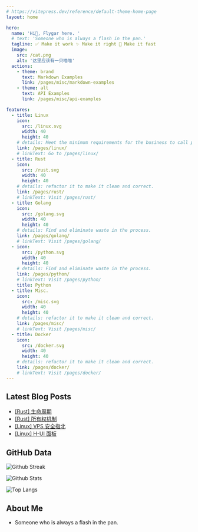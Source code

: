 ```yaml
---
# https://vitepress.dev/reference/default-theme-home-page
layout: home

hero:
  name: 'Hi👋, Flygar here. '
  # text: 'Someone who is always a flash in the pan.'
  tagline: ✅ Make it work ✨ Make it right 🚀 Make it fast
  image:
    src: /cat.png
    alt: '这里应该有一只喵喵'
  actions:
    - theme: brand
      text: Markdown Examples
      link: /pages/misc/markdown-examples
    - theme: alt
      text: API Examples
      link: /pages/misc/api-examples

features:
  - title: Linux
    icon:
      src: /linux.svg
      width: 40
      height: 40
    # details: Meet the minimum requirements for the business to call project a success.
    link: /pages/linux/
    # linkText: Go to /pages/linux/
  - title: Rust
    icon:
      src: /rust.svg
      width: 40
      height: 40
    # details: refactor it to make it clean and correct.
    link: /pages/rust/
    # linkText: Visit /pages/rust/
  - title: Golang
    icon:
      src: /golang.svg
      width: 40
      height: 40
    # details: Find and eliminate waste in the process.
    link: /pages/golang/
    # linkText: Visit /pages/golang/
  - icon:
      src: /python.svg
      width: 40
      height: 40
    # details: Find and eliminate waste in the process.
    link: /pages/python/
    # linkText: Visit /pages/python/
    title: Python
  - title: Misc.
    icon:
      src: /misc.svg
      width: 40
      height: 40
    # details: refactor it to make it clean and correct.
    link: /pages/misc/
    # linkText: Visit /pages/misc/
  - title: Docker
    icon:
      src: /docker.svg
      width: 40
      height: 40
    # details: refactor it to make it clean and correct.
    link: /pages/docker/
    # linkText: Visit /pages/docker/
---
```


## Latest Blog Posts

- [[Rust] 生命周期](/pages/rust/generic)
- [[Rust] 所有权机制](/pages/rust/ownership)
- [[Linux] VPS 安全指北](/pages/linux/vps_reload)
- [[Linux] H-UI 面板](/pages/linux/hui)

## GitHub Data

![Github Streak](https://streak-stats.demolab.com/?user=ifourx&theme=buefy)

![Github Stats](https://github-readme-stats.vercel.app/api?username=ifourx&show_icons=true&theme=buefy&count_private=true)

![Top Langs](https://github-readme-stats.vercel.app/api/top-langs/?username=ifourx&hide=javascript,html&layout=compact)

## About Me

- Someone who is always a flash in the pan.

<!-- - **我是锅里一闪而过的火光.** -->
